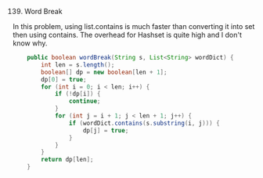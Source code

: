 139. Word Break

In this problem, using list.contains is much faster than converting it into set then using contains. The overhead for Hashset is quite high and I don't know why.

```java
    public boolean wordBreak(String s, List<String> wordDict) {
        int len = s.length();
        boolean[] dp = new boolean[len + 1];
        dp[0] = true;
        for (int i = 0; i < len; i++) {
            if (!dp[i]) {
                continue;
            }
            for (int j = i + 1; j < len + 1; j++) {
                if (wordDict.contains(s.substring(i, j))) {
                    dp[j] = true;
                }
            }
        }
        return dp[len];
    }
```